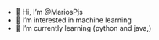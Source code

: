 - 👋 Hi, I’m @MariosPjs
- 👀 I’m interested in machine learning
- 🌱 I’m currently learning (python and java,)


<!---
MariosPjs/MariosPjs is a ✨ special ✨ repository because its `README.md` (this file) appears on your GitHub profile.
You can click the Preview link to take a look at your changes.
--->
